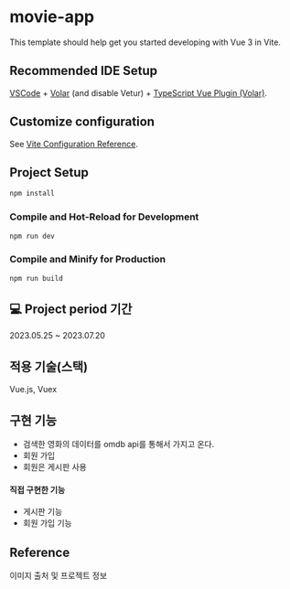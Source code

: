 # movie-app

This template should help get you started developing with Vue 3 in Vite.

## Recommended IDE Setup

[VSCode](https://code.visualstudio.com/) + [Volar](https://marketplace.visualstudio.com/items?itemName=Vue.volar) (and disable Vetur) + [TypeScript Vue Plugin (Volar)](https://marketplace.visualstudio.com/items?itemName=Vue.vscode-typescript-vue-plugin).

## Customize configuration

See [Vite Configuration Reference](https://vitejs.dev/config/).

## Project Setup

```sh
npm install
```

### Compile and Hot-Reload for Development

```sh
npm run dev
```

### Compile and Minify for Production

```sh
npm run build
```

## 💻 Project period 기간

2023.05.25 ~ 2023.07.20

## 적용 기술(스택)

Vue.js, Vuex

## 구현 기능

- 검색한 영화의 데이터를 omdb api를 통해서 가지고 온다.
- 회원 가입
- 회원은 게시판 사용


#### 직접 구현한 기능

- 게시판 기능
- 회원 가입 기능

## Reference

이미지 출처 및 프로젝트 정보
